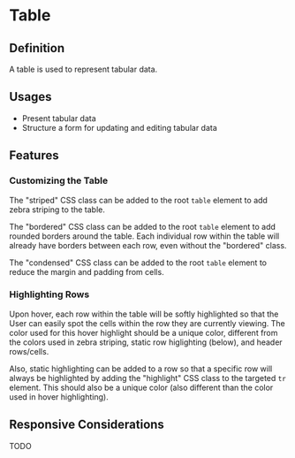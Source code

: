 # Table

## Definition

A table is used to represent tabular data.

## Usages

* Present tabular data
* Structure a form for updating and editing tabular data

## Features

### Customizing the Table

The "striped" CSS class can be added to the root `table` element to add zebra striping to the table.

The "bordered" CSS class can be added to the root `table` element to add rounded borders around the table. Each
individual row within the table will already have borders between each row, even without the "bordered" class.

The "condensed" CSS class can be added to the root `table` element to reduce the margin and padding from cells.

### Highlighting Rows

Upon hover, each row within the table will be softly highlighted so that the User can easily spot the cells within the
row they are currently viewing. The color used for this hover highlight should be a unique color, different from the
colors used in zebra striping, static row higlighting (below), and header rows/cells.

Also, static highlighting can be added to a row so that a specific row will always be highlighted by adding the
"highlight" CSS class to the targeted `tr` element. This should also be a unique color (also different than the color
used in hover highlighting).

## Responsive Considerations

TODO